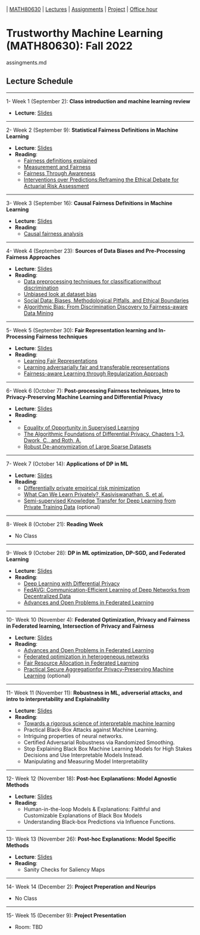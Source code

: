 | [MATH80630](main.md) | [Lectures](lectures.md) | [Assignments](assingments.md) | [Project](project.md) | [Office hour](office_hr.md)
# Trustworthy Machine Learning (MATH80630): Fall 2022
assingments.md

## Lecture Schedule
___
1- <span style="font-size:1em;">Week 1 (September 2): **Class introduction and machine learning review**</span>
- **Lecture**: [Slides](https://drive.google.com/file/d/1RIosVQL-nrlBWHXMV8dzJ6mcEOhHntXy/view?usp=sharing)

___
2- <span style="font-size:1em;">Week 2 (September 9): **Statistical Fairness Definitions in Machine Learning**</span>
- **Lecture**: [Slides](https://drive.google.com/file/d/1KLYt0JKAt8rPX9ARngzSFSpHs8AzOxPZ/view?usp=sharing)
- **Reading**: 
  * [Fairness definitions explained](https://fairware.cs.umass.edu/papers/Verma.pdf)
  * [Measurement and Fairness](https://arxiv.org/abs/1912.05511)
  * [Fairness Through Awareness](https://arxiv.org/abs/1104.3913)
  * [Interventions over Predictions:Reframing the Ethical Debate for Actuarial Risk Assessment](https://proceedings.mlr.press/v81/barabas18a.html)


___
3- <span style="font-size:1em;">Week 3 (September 16): **Causal Fairness Definitions in Machine Learning** </span>
- **Lecture**: [Slides](https://drive.google.com/file/d/1Fa-JMA269q6zBSHZ24Kl0aGkxtmWOMj5/view?usp=sharing)
- **Reading**: 
    * [Causal fairness analysis](https://causalai.net/r90.pdf)
    
    
___
4- <span style="font-size:1em;">Week 4 (September 23): **Sources of Data Biases and Pre-Processing Fairness Approaches**</span>
- **Lecture**: [Slides](https://drive.google.com/file/d/1AVWkISaF2cdLhHBhDAHcm80MA2gelXmN/view?usp=sharing)
- **Reading**: 
  * [Data preprocessing techniques for classificationwithout discrimination](https://link.springer.com/article/10.1007/s10115-011-0463-8)
  * [Unbiased look at dataset bias](https://people.csail.mit.edu/torralba/publications/datasets_cvpr11.pdf)
  * [Social Data: Biases, Methodological Pitfalls, and Ethical Boundaries](https://www.microsoft.com/en-us/research/wp-content/uploads/2017/03/SSRN-id2886526.pdf)
  * [Algorithmic Bias: From Discrimination Discovery to Fairness-aware Data Mining](https://dl.acm.org/doi/abs/10.1145/2939672.2945386?casa_token=C4RO-tZvUNkAAAAA:8J3D9Z74zrVr3bWQbxjYAhOeB2umRgvqYVhqoy83FNZHzPMr--YNVYgBIjqYbXkrVeOiEN1QZGMW)
  
___
5- <span style="font-size:1em;">Week 5 (September 30): **Fair Representation learning and In-Processing Fairness techniques**</span>
- **Lecture**: [Slides](https://drive.google.com/file/d/1XQq7qPfymX40T17yZ93y1fvPxRce7_I8/view?usp=sharing)
- **Reading**: 
  * [Learning Fair Representations](https://www.cs.toronto.edu/~toni/Papers/icml-final.pdf)
  * [Learning adversarially fair and transferable representations](https://arxiv.org/abs/1802.06309)
  * [Fairness-aware Learning through Regularization Approach](https://ieeexplore.ieee.org/document/6137441)

___
6- <span style="font-size:1em;">Week 6 (October 7): **Post-processing Fairness techniques, Intro to Privacy-Preserving Machine Learning and Differential Privacy**</span>
- **Lecture**: [Slides](https://drive.google.com/file/d/1sViG6TPst31rlumOi_a4-yauXlG2wQiz/view?usp=sharing)
- **Reading**: 
- * [Equality of Opportunity in Supervised Learning](https://arxiv.org/abs/1610.02413)
  * [The Algorithmic Foundations of Differential Privacy, Chapters 1-3, Dwork, C., and Roth, A.](https://www.cis.upenn.edu/~aaroth/Papers/privacybook.pdf)
  * [Robust De-anonymization of Large Sparse Datasets](https://ieeexplore.ieee.org/document/4531148)
  

___
7- <span style="font-size:1em;">Week 7 (October 14): **Applications of DP in ML**</span>
- **Lecture**: [Slides](https://drive.google.com/file/d/1ccJSvVR6kHh7FwdY6UYXHJIhZ2FB2OvI/view?usp=sharing)
- **Reading**: 
  * [Differentially private empirical risk minimization](https://www.jmlr.org/papers/volume12/chaudhuri11a/chaudhuri11a.pdf)
  * [What Can We Learn Privately?, Kasiviswanathan, S. et al.](https://arxiv.org/abs/0803.0924)
  * [Semi-supervised Knowledge Transfer for Deep Learning from Private Training Data](https://arxiv.org/abs/1610.05755) (optional)

___
8- <span style="font-size:1em;">Week 8 (October 21): **Reading Week**</span>
- No Class
 
 
___
9- <span style="font-size:1em;">Week 9 (October 28): **DP in ML optimization, DP-SGD, and Federated Learning**</span>
- **Lecture**: [Slides](https://drive.google.com/file/d/1F-cOPoyuVDVMiwaNTLDenV6z2sVGZTFs/view?usp=share_link)
- **Reading**: 
  * [Deep Learning with Differential Privacy](https://arxiv.org/abs/1607.00133)
  * [FedAVG: Communication-Efficient Learning of Deep Networks from Decentralized Data](https://arxiv.org/abs/1602.05629)
  * [Advances and Open Problems in Federated Learning](https://arxiv.org/abs/1912.04977?fbclid=IwAR0xSC1fbgFUtkOgyl6tU0tj_cVLFZxxcobakIsUrB7FccbjB5XZV0dH5bE)

___
10- <span style="font-size:1em;">Week 10 (November 4): **Federated Optimization, Privacy and Fairness in Federated learning, Intersection of Privacy and Fairness**</span>
- **Lecture**: [Slides](https://drive.google.com/file/d/13Q-YqXOc55IqIVPIToFu-4b-Esja26bE/view?usp=share_link)
- **Reading**: 
  * [Advances and Open Problems in Federated Learning](https://arxiv.org/abs/1912.04977?fbclid=IwAR0xSC1fbgFUtkOgyl6tU0tj_cVLFZxxcobakIsUrB7FccbjB5XZV0dH5bE)
  * [Federated optimization in heterogeneous networks](https://arxiv.org/abs/1812.06127)
  * [Fair Resource Allocation in Federated Learning](https://arxiv.org/abs/1905.10497)
  * [Practical Secure Aggregationfor Privacy-Preserving Machine Learning](https://eprint.iacr.org/2017/281.pdf) (optional)

 
___
11- <span style="font-size:1em;">Week 11 (November 11): **Robustness in ML, adverserial attacks, and intro to interpretability and Explainability**</span>
- **Lecture**: [Slides]()
- **Reading**: 
  * [Towards a rigorous science of interpretable machine learning](https://arxiv.org/abs/1702.08608)
  * Practical Black-Box Attacks against Machine Learning.
  * Intriguing properties of neural networks.
  * Certified Adversarial Robustness via Randomized Smoothing.
  * Stop Explaining Black Box Machine Learning Models for High Stakes Decisions and Use Interpretable Models Instead.
  * Manipulating and Measuring Model Interpretability

___
12- <span style="font-size:1em;">Week 12 (November 18): **Post-hoc Explanations: Model Agnostic Methods**</span>
- **Lecture**: [Slides]()
- **Reading**: 
  * Human-in-the-loop Models & Explanations: Faithful and Customizable Explanations of Black Box Models
  * Understanding Black-box Predictions via Influence Functions.

___
13- <span style="font-size:1em;">Week 13 (November 26): **Post-hoc Explanations: Model Specific Methods**</span>
- **Lecture**: [Slides]()
- **Reading**: 
  * Sanity Checks for Saliency Maps

___
14- <span style="font-size:1em;">Week 14 (December 2): **Project Preperation and Neurips**</span>
- No Class

___
15- <span style="font-size:1em;">Week 15 (December 9): **Project Presentation**</span>
- Room: TBD 


